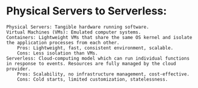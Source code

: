 # Physical Servers to Serverless:

    Physical Servers: Tangible hardware running software.
    Virtual Machines (VMs): Emulated computer systems.
    Containers: Lightweight VMs that share the same OS kernel and isolate the application processes from each other.
        Pros: Lightweight, fast, consistent environment, scalable.
        Cons: Less isolation than VMs.
    Serverless: Cloud-computing model which can run individual functions in response to events. Resources are fully managed by the cloud provider.
        Pros: Scalability, no infrastructure management, cost-effective.
        Cons: Cold starts, limited customization, statelessness.
